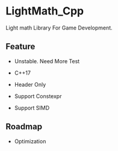 # LightMath_Cpp

Light math Library For Game Development.

## Feature
   * Unstable. Need More Test
   
   * C++17
   * Header Only
   * Support Constexpr
   * Support SIMD

## Roadmap
  
   * Optimization

